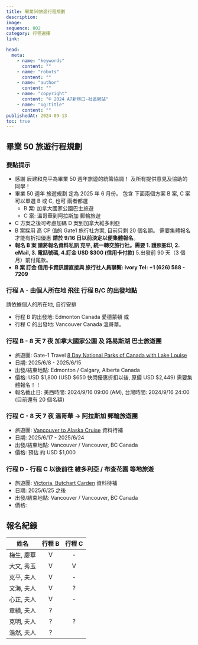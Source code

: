 ```yaml
---
title: 畢業50旅遊行程規劃
description:
image:
sequence: 002
category: 行程選擇
link:

head:
  meta:
    - name: "keywords"
      content: ""
    - name: "robots"
      content: ""
    - name: "author"
      content: ""
    - name: "copyright"
      content: "© 2024 A7新林口-社區網站"
    - name: "og:title"
      content: ""
publishedAt: 2024-09-13
toc: true
---
```


## 畢業 50 旅遊行程規劃

### 要點提示

- 感謝 辰建和克平為畢業 50 週年旅遊的統籌協調！ 及所有提供意見及協助的同學！
- 畢業 50 週年 旅遊規劃 定為 2025 年 6 月份。 包含 下面兩個方案 B 案, C 案 可以單選 B 或 C, 也可 兩者都選
  - B 案: 加拿大國家公園巴士旅遊
  - C 案: 溫哥華到阿拉斯加 郵輪旅遊
- C 方案之後可考慮加碼 D 案到加拿大維多利亞
- B 案採用 高 CP 值的 Gate1 旅行社方案, 目前只剩 20 個名額。 需要集體報名才能有折扣優惠 **請於 9/16 日以前決定以便集體報名**。
- **報名 B 案 請將報名資料私訊 克平, 統一轉交旅行社。需要 1. 護照影印, 2. eMail, 3. 電話號碼, 4.訂金 USD $300 (信用卡付款)** 5.出發前 90 天（3 個月）前付尾款。
- **B 案 訂金 信用卡資訊請直接與 旅行社人員聯繫: Ivory Tel: +1 (626) 588 - 7209**

### 行程 A - 由個人所在地 飛往 行程 B/C 的出發地點

請依據個人的所在地, 自行安排

- 行程 B 的出發地: Edmonton Canada 愛德蒙頓 或
- 行程 C 的出發地: Vancouver Canada 溫哥華。

### 行程 B - 8 天 7 夜 加拿大國家公園 及 路易斯湖 巴士旅遊團

- 旅遊團: Gate-1 Travel <a href="https://www.gate1travel.com/usa-canada/canada/2024/escorted/canada-escorted-8dnprkll24.aspx">8 Day National Parks of Canada with Lake Louise</a>
- 日期: 2025/6/8 - 2025/6/15
- 出發/結束地點: Edmonton / Calgary, Alberta Canada
- 價格: USD $1,800 (USD $650 快閃優惠折扣以後, 原價 USD $2,449) 需要集體報名！！
- 報名截止日: 美西時間: 2024/9/16 09:00 (AM), 台灣時間: 2024/9/16 24:00 (目前還有 20 個名額)

### 行程 C - 8 天 7 夜 溫哥華 -> 阿拉斯加 郵輪旅遊團

- 旅遊團: <a href="">Vancouver to Alaska Cruise</a> 資料待補
- 日期: 2025/6/17 - 2025/6/24
- 出發/結束地點: Vancouver / Vancouver, BC Canada
- 價格: 預估 約 USD $1,000

### 行程 D - 行程 C 以後前往 維多利亞 / 布查花園 等地旅遊

- 旅遊團: <a href="">Victoria, Butchart Carden</a> 資料待補
- 日期: 2025/6/25 之後
- 出發/結束地點: Vancouver / Vancouver, BC Canada
- 價格:

## 報名紀錄

| 姓名       | 行程 B | 行程 C |
| ---------- | :----: | :----: |
| 梅生, 慶華 |   V    |   -    |
| 大文, 秀玉 |   V    |   V    |
| 克平, 夫人 |   V    |   -    |
| 文海, 夫人 |   V    |   ?    |
| 心正, 夫人 |   V    |   -    |
| 章績, 夫人 |   ?    |        |
| 克明, 夫人 |   ?    |   ?    |
| 浩然, 夫人 |   ?    |        |
